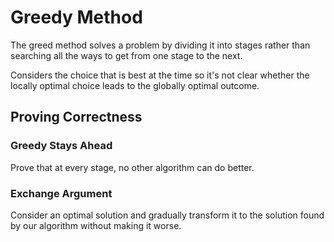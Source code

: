 # Greedy Method

The greed method solves a problem by dividing it into stages rather than searching all the ways to get from one stage to the next.

Considers the choice that is best at the time so it's not clear whether the locally optimal choice leads to the globally optimal outcome.

## Proving Correctness

### Greedy Stays Ahead

Prove that at every stage, no other algorithm can do better.

### Exchange Argument

Consider an optimal solution and gradually transform it to the solution found by our algorithm without making it worse.
